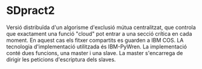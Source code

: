 # SDpract2

Versió distribuïda d'un algorisme d'exclusió mútua centralitzat, que controla que exactament una funció "cloud" pot entrar a una secció crítica en cada moment. En aquest cas els fitxer compartits es guarden a IBM COS. LA tecnologia d'implementació utilitzada és IBM-PyWren. 
La implementació conté dues funcions, una master i una slave. La master s'encarrega de dirigir les peticions d'escriptura dels slaves. 
